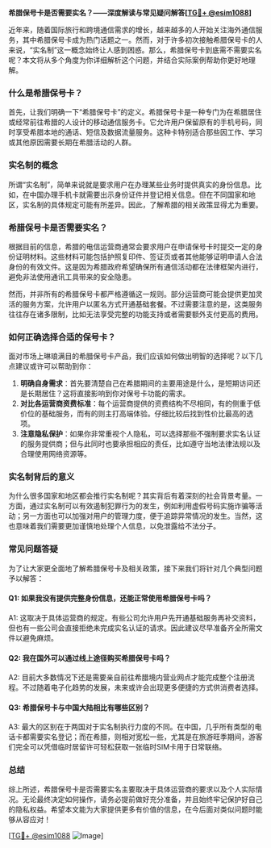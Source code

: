 **希腊保号卡是否需要实名？——深度解读与常见疑问解答[[TG💪+ @esim1088](https://t.me/s/esim1088)]**

近年来，随着国际旅行和跨境通信需求的增长，越来越多的人开始关注海外通信服务，其中希腊保号卡成为热门话题之一。然而，对于许多初次接触希腊保号卡的人来说，“实名制”这一概念始终让人感到困惑。那么，希腊保号卡到底需不需要实名呢？本文将从多个角度为你详细解析这个问题，并结合实际案例帮助你更好地理解。

### 什么是希腊保号卡？

首先，让我们明确一下“希腊保号卡”的定义。希腊保号卡是一种专门为在希腊居住或经常前往希腊的人设计的移动通信服务卡。它允许用户保留原有的手机号码，同时享受希腊本地的通话、短信及数据流量服务。这种卡特别适合那些因工作、学习或其他原因需要长期在希腊活动的人群。

### 实名制的概念

所谓“实名制”，简单来说就是要求用户在办理某些业务时提供真实的身份信息。比如，在中国办理手机卡就需要出示身份证件并登记相关信息。但在不同国家和地区，实名制的具体规定可能有所差异。因此，了解希腊的相关政策显得尤为重要。

### 希腊保号卡是否需要实名？

根据目前的信息，希腊的电信运营商通常会要求用户在申请保号卡时提交一定的身份证明材料。这些材料可能包括护照复印件、签证页或者其他能够证明申请人合法身份的有效文件。这是因为希腊政府希望确保所有通信活动都在法律框架内进行，避免非法使用通讯工具带来的安全隐患。

然而，并非所有的希腊保号卡都严格遵循这一规则。部分运营商可能会提供更加灵活的服务方案，允许用户以匿名方式开通基础套餐。不过需要注意的是，这类服务往往存在诸多限制，比如无法享受完整的功能支持或者需要额外支付更高的费用。

### 如何正确选择合适的保号卡？

面对市场上琳琅满目的希腊保号卡产品，我们应该如何做出明智的选择呢？以下几点建议或许可以帮助到你：

1. **明确自身需求**：首先要清楚自己在希腊期间的主要用途是什么，是短期访问还是长期居住？这将直接影响到你对保号卡功能的需求。
2. **对比各运营商资费标准**：每个运营商提供的资费结构不尽相同，有的侧重于低价位的基础服务，而有的则主打高端体验。仔细比较后找到性价比最高的选项。
3. **注意隐私保护**：如果你非常重视个人隐私，可以选择那些不强制要求实名认证的服务提供商；但与此同时也要承担相应的责任，比如遵守当地法律法规以及合理使用网络资源等。

### 实名制背后的意义

为什么很多国家和地区都会推行实名制呢？其实背后有着深刻的社会背景考量。一方面，通过实名制可以有效遏制犯罪行为的发生，例如利用虚假号码实施诈骗等活动；另一方面也可以加强对用户的管理力度，便于追踪异常情况的发生。当然，这也意味着我们需要更加谨慎地处理个人信息，以免泄露给不法分子。

### 常见问题答疑

为了让大家更全面地了解希腊保号卡及相关政策，接下来我们将针对几个典型问题予以解答：

#### Q1: 如果我没有提供完整身份信息，还能正常使用希腊保号卡吗？
A1: 这取决于具体运营商的规定。有些公司允许用户先开通基础服务再补交资料，但也有一些公司会直接拒绝未完成实名认证的请求。因此建议尽早准备齐全所需文件以避免麻烦。

#### Q2: 我在国外可以通过线上途径购买希腊保号卡吗？
A2: 目前大多数情况下还是需要亲自前往希腊境内营业网点才能完成整个注册流程。不过随着电子化趋势的发展，未来或许会出现更多便捷的方式供消费者选择。

#### Q3: 希腊保号卡与中国大陆相比有哪些区别？
A3: 最大的区别在于两国对于实名制执行力度的不同。在中国，几乎所有类型的电话卡都需要实名登记；而在希腊，则相对宽松一些，尤其是在旅游旺季期间，游客们完全可以凭借临时居留许可轻松获取一张临时SIM卡用于日常联络。

### 总结

综上所述，希腊保号卡是否需要实名主要取决于具体运营商的要求以及个人实际情况。无论最终决定如何操作，请务必提前做好充分准备，并且始终牢记保护好自己的隐私权益。希望本文能为大家提供更多有价值的信息，在今后面对类似问题时能够从容应对！

[[TG💪+ @esim1088](https://t.me/s/esim1088) ![Image](https://i.postimg.cc/4NQfJmqS/Snipaste-2025-05-13-00-14-12.png)]